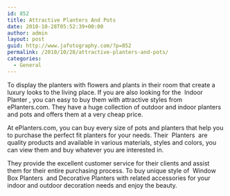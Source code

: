 ```yaml
---
id: 852
title: Attractive Planters And Pots
date: 2010-10-28T05:52:39+00:00
author: admin
layout: post
guid: http://www.jafotography.com/?p=852
permalink: /2010/10/28/attractive-planters-and-pots/
categories:
  - General
---
```

To display the planters with flowers and plants in their room that create a luxury looks to the living place. If you are also looking for the &nbsp;Indoor Planter&nbsp;, you can easy to buy them with attractive styles from ePlanters.com. They have a huge collection of outdoor and indoor planters and pots and offers them at a very cheap price.

At ePlanters.com, you can buy every size of pots and planters that help you to purchase the perfect fit planters for your needs. Their &nbsp;Planters&nbsp; are quality products and available in various materials, styles and colors, you can view them and buy whatever you are interested in.

They provide the excellent customer service for their clients and assist them for their entire purchasing process. To buy unique style of &nbsp;Window Box Planters&nbsp; and Decorative Planters with related accessories for your indoor and outdoor decoration needs and enjoy the beauty.